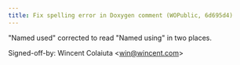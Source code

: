 ```yaml
---
title: Fix spelling error in Doxygen comment (WOPublic, 6d695d4)
---
```


"Named used" corrected to read "Named using" in two places.

Signed-off-by: Wincent Colaiuta &lt;win@wincent.com&gt;
